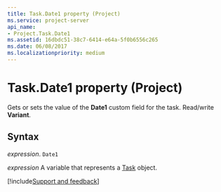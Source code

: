 ```yaml
---
title: Task.Date1 property (Project)
ms.service: project-server
api_name:
- Project.Task.Date1
ms.assetid: 16dbdc51-38c7-6414-e64a-5f0b6556c265
ms.date: 06/08/2017
ms.localizationpriority: medium
---
```



# Task.Date1 property (Project)

Gets or sets the value of the **Date1** custom field for the task. Read/write **Variant**.


## Syntax

_expression_. `Date1`

_expression_ A variable that represents a [Task](./Project.Task.md) object.

[!include[Support and feedback](~/includes/feedback-boilerplate.md)]